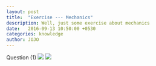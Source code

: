 ```yaml
---
layout: post
title:  "Exercise --- Mechanics"
description: Well, just some exercise about mechanics
date:   2016-09-13 10:50:00 +0530
categories: knowledge
author: JOJO
---
```


<script LANGUAGE = "javascript">
function loopy(){
  var sWord = "";
  while(sWord!="麦克斯韦方程组"){sWord=prompt("爱因斯坦相对论");}
  alert("恭喜您回答正确");
  }
  loopy()
  </script>

Question (1)
![]({{site.baseurl}}/images/Mechanics/Ques-1.png)
![]({{site.baseurl}}/images/Mechanics/Ques-1-Answer.png)

<br />


